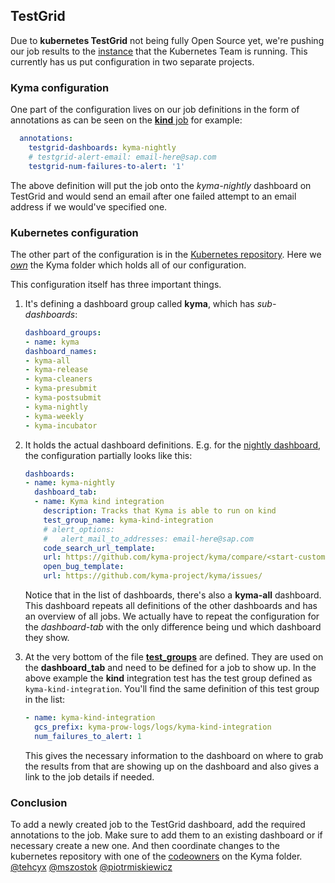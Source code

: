 ## TestGrid

Due to **kubernetes TestGrid** not being fully Open Source yet, we're pushing our job results to the [instance](https://testgrid.k8s.io/kyma-all) that the Kubernetes Team is running. This currently has us put configuration in two separate projects. 

### Kyma configuration

One part of the configuration lives on our job definitions in the form of annotations as can be seen on the [**kind** job](https://github.com/kyma-project/test-infra/blob/master/prow/jobs/test-infra/test-infra-kind.yaml#L80-L83) for example: 
```yaml
  annotations:
    testgrid-dashboards: kyma-nightly
    # testgrid-alert-email: email-here@sap.com
    testgrid-num-failures-to-alert: '1'
```
The above definition will put the job onto the *kyma-nightly* dashboard on TestGrid and would send an email after one failed attempt to an email address if we would've specified one.

### Kubernetes configuration

The other part of the configuration is in the [Kubernetes repository](https://github.com/kubernetes/test-infra/tree/master/config/testgrids). Here we [*own*](https://github.com/kubernetes/test-infra/blob/master/config/testgrids/kyma/OWNERS) the Kyma folder which holds all of our configuration.

This configuration itself has three important things.
1) It's defining a dashboard group called **kyma**, which has *sub-dashboards*:
    ```yaml
    dashboard_groups:
    - name: kyma
    dashboard_names:
    - kyma-all
    - kyma-release
    - kyma-cleaners
    - kyma-presubmit
    - kyma-postsubmit
    - kyma-nightly
    - kyma-weekly
    - kyma-incubator
    ```
2) It holds the actual dashboard definitions. E.g. for the [nightly dashboard](https://github.com/kubernetes/test-infra/blob/master/config/testgrids/kyma/kyma.yaml#L355), the configuration partially looks like this:
    ```yaml
    dashboards:
    - name: kyma-nightly
      dashboard_tab:
      - name: Kyma kind integration
        description: Tracks that Kyma is able to run on kind
        test_group_name: kyma-kind-integration
        # alert_options:
        #   alert_mail_to_addresses: email-here@sap.com
        code_search_url_template:
        url: https://github.com/kyma-project/kyma/compare/<start-custom-0>...<end-custom-0>
        open_bug_template:
        url: https://github.com/kyma-project/kyma/issues/
    ```

    Notice that in the list of dashboards, there's also a **kyma-all** dashboard. This dashboard repeats all definitions of the other dashboards and has an overview of all jobs. We actually have to repeat the configuration for the *dashboard-tab* with the only difference being und which dashboard they show.
3) At the very bottom of the file [**test_groups**](https://github.com/kubernetes/test-infra/blob/master/config/testgrids/kyma/kyma.yaml#L422) are defined. They are used on the **dashboard_tab** and need to be defined for a job to show up. In the above example the **kind** integration test has the test group defined as `kyma-kind-integration`. You'll find the same definition of this test group in the list:
    ```yaml
    - name: kyma-kind-integration
      gcs_prefix: kyma-prow-logs/logs/kyma-kind-integration
      num_failures_to_alert: 1
    ```
    This gives the necessary information to the dashboard on where to grab the results from that are showing up on the dashboard and also gives a link to the job details if needed.

### Conclusion

To add a newly created job to the TestGrid dashboard, add the required annotations to the job. Make sure to add them to an existing dashboard or if necessary create a new one. And then coordinate changes to the kubernetes repository with one of the [codeowners](https://github.com/kubernetes/test-infra/blob/master/config/testgrids/kyma/OWNERS) on the Kyma folder.
[@tehcyx](https://github.com/tehcyx)
[@mszostok](https://github.com/mszostok)
[@piotrmiskiewicz](https://github.com/piotrmiskiewicz)